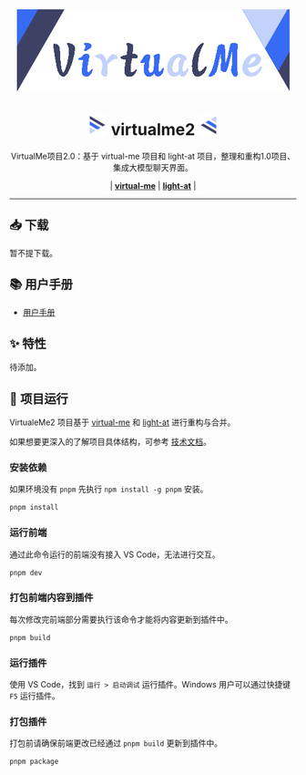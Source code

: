 <div align="center" >
    <img src="./assets/media/banner.png" />
    <h1 align="center">
        <img src="./assets/icons/sidebar1.png" width="36px" height="36px"/>
        <span>virtualme2</span>
        <img src="./assets/icons/sidebar2.png" width="36px" height="36px"/>
    </h1>
    <p>VirtualMe项目2.0：基于 virtual-me 项目和 light-at 项目，整理和重构1.0项目、集成大模型聊天界面。</p>
    <p>
        | <a href="https://github.com/iseg-ide-sub1/virtual-me"><b>virtual-me</b></a>
        | <a href="https://github.com/HiMeditator/light-at"><b>light-at</b></a> |
    </p>
</div>

<hr>

## 📥 下载

暂不提下载。

## 📚 用户手册

- [用户手册](docs/user-manual_zh-cn.md)

## ✨ 特性

待添加。

## 🚀 项目运行

VirtualeMe2 项目基于 [virtual-me](https://github.com/iseg-ide-sub1/virtual-me) 和 [light-at](https://github.com/HiMeditator/light-at) 进行重构与合并。

如果想要更深入的了解项目具体结构，可参考 [技术文档](./docs/technical/)。

### 安装依赖

如果环境没有 `pnpm` 先执行 `npm install -g pnpm` 安装。

```bash
pnpm install
```

### 运行前端

通过此命令运行的前端没有接入 VS Code，无法进行交互。

```bash
pnpm dev
```

### 打包前端内容到插件

每次修改完前端部分需要执行该命令才能将内容更新到插件中。

```bash
pnpm build
```

### 运行插件

使用 VS Code，找到 `运行 > 启动调试` 运行插件。Windows 用户可以通过快捷键 `F5` 运行插件。

### 打包插件

打包前请确保前端更改已经通过 `pnpm build` 更新到插件中。

```bash
pnpm package
```
